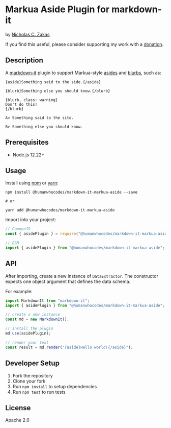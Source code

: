 # Markua Aside Plugin for markdown-it

by [Nicholas C. Zakas](https://humanwhocodes.com)

If you find this useful, please consider supporting my work with a [donation](https://humanwhocodes.com/donate).

## Description

A [markdown-it](https://github.com/markdown-it/markdown-it) plugin to support Markua-style [asides](https://leanpub.com/markua/read#leanpub-auto-asides-a-or-aside) and [blurbs](https://leanpub.com/markua/read#leanpub-auto-blurbs-b-or-blurb), such as:

```
{aside}Something said to the side.{/aside}

{blurb}Something else you should know.{/blurb}

{blurb, class: warning}
Don't do this!
{/blurb}

A> Something said to the site.

B> Something else you should know.
```


## Prerequisites

* Node.js 12.22+

## Usage

Install using [npm][npm] or [yarn][yarn]:

```
npm install @humanwhocodes/markdown-it-markua-aside --save

# or

yarn add @humanwhocodes/markdown-it-markua-aside
```

Import into your project:

```js
// CommonJS
const { asidePlugin } = require("@humanwhocodes/markdown-it-markua-aside");

// ESM
import { asidePlugin } from "@humanwhocodes/markdown-it-markua-aside";
```

## API

After importing, create a new instance of `DataExtractor`. The constructor expects one object argument that defines the data schema.

For example:

```js
import MarkdownIt from "markdown-it";
import { asidePlugin } from "@humanwhocodes/markdown-it-markua-aside";

// create a new instance
const md = new MarkdownIt();

// install the plugin
md.use(asidePlugin);

// render your text
const result = md.render("{aside}Hello world!{/aside}");
```

## Developer Setup

1. Fork the repository
2. Clone your fork
3. Run `npm install` to setup dependencies
4. Run `npm test` to run tests

## License

Apache 2.0

[npm]: https://npmjs.com/
[yarn]: https://yarnpkg.com/
